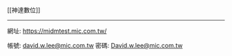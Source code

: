 [[神達數位]]

---


網址: https://midmtest.mic.com.tw/

帳號: david.w.lee@mic.com.tw
密碼: David.w.lee@mic.com.tw